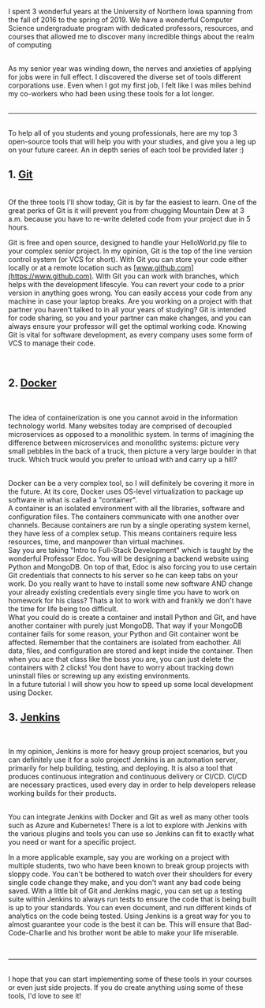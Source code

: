 I spent 3 wonderful years at the University of Northern Iowa spanning from the fall of 2016 to the spring of 2019. We have a wonderful Computer Science undergraduate program with dedicated professors, resources, and courses that allowed me to discover many incredible things about the realm of computing
<br>

<br>
As my senior year was winding down, the nerves and anxieties of applying for jobs were in full effect. I discovered the diverse set of tools different corporations use. Even when I got my first job, I felt like I was miles behind my co-workers who had been using these tools for a lot longer.
<br><br/>

---
<br>
To help all of you students and young professionals, here are my top 3 open-source tools that will help you with your studies, and give you a leg up on your future career. An in depth series of each tool be provided later :)

<br>

## 1. [Git](https://git-scm.com/) <br>

<br>
Of the three tools I'll show today, Git is by far the easiest to learn. One of the great perks of Git is it will prevent you from chugging Mountain Dew at 3 a.m. because you have to re-write deleted code from your project due in 5 hours.

<br>

Git is free and open source, designed to handle your HelloWorld.py file to your complex senior project. In my opinion, Git is the top of the line version control system (or VCS for short). With Git you can store your code either locally or at a remote location such as [www.github.com](https://www.github.com). With Git you can work with branches, which helps with the development lifescyle. You can revert your code to a prior version in anything goes wrong. You can easily access your code from any machine in case your laptop breaks. Are you working on a project with that partner you haven't talked to in all your years of studying? Git is intended for code sharing, so you and your partner can make changes, and you can always ensure your professor will get the optimal working code. Knowing Git is vital for software development, as every company uses some form of VCS to manage their code.

<br>

## 2. [Docker](https://docker.com) <br>
<br>

The idea of containerization is one you cannot avoid in the information technology world. Many websites today are comprised of decoupled microservices as opposed to a monolithic system. In terms of imagining the difference between microservices and monolithc systems: picture very small pebbles in the back of a truck, then picture a very large boulder in that truck. Which truck would you prefer to unload with and carry up a hill?

<br>
Docker can be a very complex tool, so I will definitely be covering it more in the future. At its core, Docker uses OS-level virtualization to package up software in what is called a "container".

<br>
A container is an isolated environment with all the libraries, software and configuration files. The containers communicate with one another over channels. Because containers are run by a single operating system kernel, they have less of a complex setup. This means containers require less resources, time, and manpower than virtual machines. 

<br>
Say you are taking "Intro to Full-Stack Development" which is taught by the wonderful Professor Edoc. You will be designing a backend website using Python and MongoDB. On top of that, Edoc is also forcing you to use certain Git credentials that connects to his server so he can keep tabs on your work. Do you really want to have to install some new software AND change your already existing credentials every single time you have to work on homework for his class? Thats a lot to work with and frankly we don't have the time for life being too difficult.

<br>
What you could do is create a container and install Python and Git, and have another container with purely just MongoDB. That way if your MongoDB container fails for some reason, your Python and Git container wont be affected. Remember that the containers are isolated from eachother. All data, files, and configuration are stored and kept inside the container. Then when you ace that class like the boss you are, you can just delete the containers with 2 clicks! You dont have to worry about tracking down uninstall files or screwing up any existing environments.

<br>
In a future tutorial I will show you how to speed up some local development using Docker.

<br>

## 3. [Jenkins](https://jenkins.io) <br>
<br>

In my opinion, Jenkins is more for heavy group project scenarios, but you can definitely use it for a solo project! Jenkins is an automation server, primarily for help building, testing, and deploying. It is also a tool that produces continuous integration and continuous delivery or CI/CD. CI/CD are necessary practices, used every day in order to help developers release working builds for their products.

<br>
You can integrate Jenkins with Docker and Git as well as many other tools such as Azure and Kubernetes! There is a lot to explore with Jenkins with the various plugins and tools you can use so Jenkins can fit to exactly what you need or want for a specific project.

<br>

In a more applicable example, say you are working on a project with multiple students, two who have been known to break group projects with sloppy code. You can't be bothered to watch over their shoulders for every single code change they make, and you don't want any bad code being saved. With a little bit of Git and Jenkins magic, you can set up a testing suite within Jenkins to always run tests to ensure the code that is being built is up to your standards. You can even document, and run different kinds of analytics on the code being tested. Using Jenkins is a great way for you to almost guarantee your code is the best it can be. This will ensure that Bad-Code-Charlie and his brother wont be able to make your life miserable.

<br>

---


<br>
I hope that you can start implementing some of these tools in your courses or even just side projects. If you do create anything using some of these tools, I'd love to see it! 


